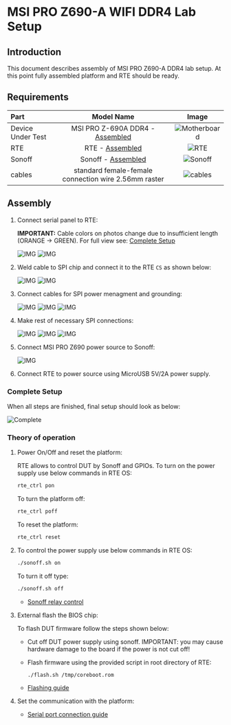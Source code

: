 # MSI PRO Z690-A WIFI DDR4 Lab Setup

## Introduction

This document describes assembly of MSI PRO Z690-A DDR4 lab setup. At this
point fully assembled platform and RTE should be ready.

## Requirements

| Part              | Model Name                                                    | Image                                    |
|:------------------|:-------------------------------------------------------------:|:----------------------------------------:|
| Device Under Test | MSI PRO Z-690A DDR4 - [Assembled](assembly.md)                |![Motherboard](../images/motherboard.jpg)    |
| RTE               | RTE - [Assembled](../../rte/introduction.md#rte-introduction) |![RTE](../images/rte_built.jpg)              |
| Sonoff            | Sonoff - [Assembled](../../sonoff/sonoff-setup.md)            |![Sonoff](../images/sonoff_disconnected.jpg) |
| cables            | standard female-female connection wire 2.56mm raster          |![cables](../images/female_female_cables.jpg)|

## Assembly

1. Connect serial panel to RTE:

    **IMPORTANT:** Cable colors on photos change due to insufficient length
    (ORANGE -> GREEN). For full view see: [Complete Setup](#complete-setup)

    ![IMG](../images/msi_z690_lab_serial_panel.jpg)
    ![IMG](../images/msi_z690_lab_serial_RTE.jpg)

1. Weld cable to SPI chip and connect it to the RTE `CS` as shown below:

    ![IMG](../images/msi_z690_lab_chip_weld.jpg)
    ![IMG](../images/msi_z690_lab_SPI_RTE.jpg)

1. Connect cables for SPI power menagment and grounding:

    ![IMG](../images/msi_z690_lab_chip_power_RTE.jpg)
    ![IMG](../images/msi_z690_lab_chip_ground_RTE.jpg)
    ![IMG](../images/msi_z690_lab_chip_power_connections.jpg)

1. Make rest of necessary SPI connections:

    ![IMG](../images/msi_z690_spi.jpeg)
    ![IMG](../images/msi_z690_lab_SPI_RTE.jpg)
    ![IMG](../images/msi_z690_lab_SPI_RTE_2.jpg)

1. Connect MSI PRO Z690 power source to Sonoff:

    ![IMG](../images/sonoff_connected.jpg)

1. Connect RTE to power source using MicroUSB 5V/2A power supply.

### Complete Setup

When all steps are finished, final setup should look as below:

![Complete](../images/msi_z690_lab_complete.jpg)

### Theory of operation

1. Power On/Off and reset the platform:

    RTE allows to control DUT by Sonoff and GPIOs. To turn on the power supply
    use below commands in RTE OS:

    ```bash
    rte_ctrl pon
    ```

    To turn the platform off:

    ```bash
    rte_ctrl poff
    ```

    To reset the platform:

    ```bash
    rte_ctrl reset
    ```

1. To control the power supply use below commands in RTE OS:

    ```bash
    ./sonoff.sh on
    ```

    To turn it off type:

    ```bash
    ./sonoff.sh off
    ```

    + [Sonoff relay control](../../sonoff/sonoff-setup.md#controlling-the-relay-switch)

1. External flash the BIOS chip:

    To flash DUT firmware follow the steps shown below:

    + Cut off DUT power supply using sonoff. IMPORTANT: you may cause hardware
       damage to the board if the power is not cut off!
    + Flash firmware using the provided script in root directory of RTE:

        ```bash
        ./flash.sh /tmp/coreboot.rom
        ```

    + [Flashing guide](../../rte/v1.1.0/getting-started.md#flashing-guide)

1. Set the communication with the platform:

    + [Serial port connection guide](../../rte/v1.1.0/getting-started.md#serial-port-connection-guide)
